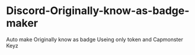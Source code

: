 # Discord-Originally-know-as-badge-maker
Auto make Originally know as badge Useing only token and Capmonster Keyz
